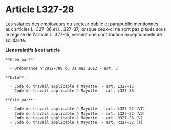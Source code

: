 # Article L327-28

Les salariés des employeurs du secteur public et parapublic mentionnés aux articles L. 327-36 et L. 327-37, lorsque ceux-ci
ne sont pas placés sous le régime de l'article L. 327-15, versent une contribution exceptionnelle de solidarité.

**Liens relatifs à cet article**

	**Créé par**:

	  - Ordonnance n°2012-788 du 31 mai 2012 - art. 5

	**Cite**:

	  - Code du travail applicable à Mayotte. - art. L327-15
	  - Code du travail applicable à Mayotte. - art. L327-36

	**Cité par**:

	  - Code du travail applicable à Mayotte. - art. L327-27 (VT)
	  - Code du travail applicable à Mayotte. - art. L327-32 (VD)
	  - Code du travail applicable à Mayotte. - art. R327-23 (V)
	  - Code du travail applicable à Mayotte. - art. R327-32 (T)
